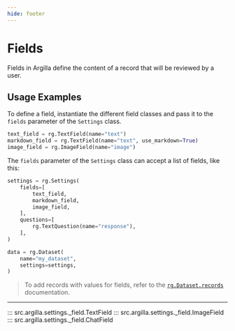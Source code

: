 ```yaml
---
hide: footer
---
```


# Fields

Fields in Argilla define the content of a record that will be reviewed by a user.

## Usage Examples

To define a field, instantiate the different field classes and pass it to the `fields` parameter of the `Settings` class.

```python
text_field = rg.TextField(name="text")
markdown_field = rg.TextField(name="text", use_markdown=True)
image_field = rg.ImageField(name="image")
```

The `fields` parameter of the `Settings` class can accept a list of fields, like this:

```python
settings = rg.Settings(
    fields=[
        text_field,
        markdown_field,
        image_field,
    ],
    questions=[
        rg.TextQuestion(name="response"),
    ],
)

data = rg.Dataset(
    name="my_dataset",
    settings=settings,
)
```

> To add records with values for fields, refer to the [`rg.Dataset.records`](../records/records.md) documentation.

---


::: src.argilla.settings._field.TextField
::: src.argilla.settings._field.ImageField
::: src.argilla.settings._field.ChatField
